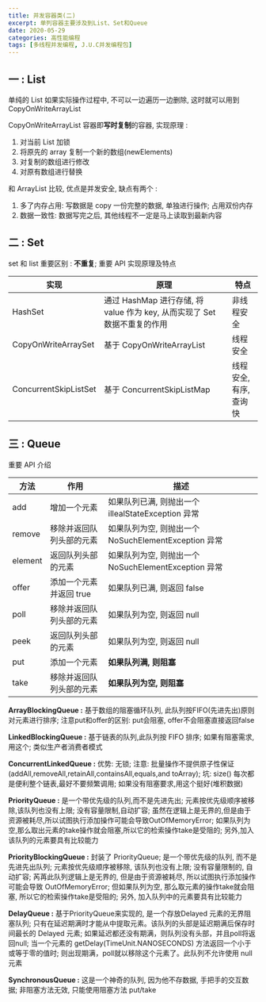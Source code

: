 ```yaml
---
title: 并发容器类(二)
excerpt: 单列容器主要涉及到List、Set和Queue 
date: 2020-05-29
categories: 高性能编程
tags: [多线程并发编程, J.U.C并发编程包]
---
```






## 一 : List

单纯的 List 如果实际操作过程中, 不可以一边遍历一边删除, 这时就可以用到 CopyOnWriteArrayList

CopyOnWriteArrayList 容器即**写时复制**的容器, 实现原理 :

1. 对当前 List 加锁
2. 将原先的 array 复制一个新的数组(newElements)
3. 对复制的数组进行修改
4. 对原有数组进行替换

和 ArrayList 比较, 优点是并发安全, 缺点有两个 :

1. 多了内存占用: 写数据是 copy 一份完整的数据, 单独进行操作; 占用双份内存
2. 数据一致性: 数据写完之后, 其他线程不一定是马上读取到最新内容

## 二 : Set

set 和 list 重要区别 : **不重复**; 重要 API 实现原理及特点

| 实现                  | 原理                                                         | 特点                   |
| --------------------- | ------------------------------------------------------------ | ---------------------- |
| HashSet               | 通过 HashMap 进行存储, 将 value 作为 key, 从而实现了 Set 数据不重复的作用 | 非线程安全             |
| CopyOnWriteArraySet   | 基于 CopyOnWriteArrayList                                    | 线程安全               |
| ConcurrentSkipListSet | 基于 ConcurrentSkipListMap                                   | 线程安全, 有序, 查询快 |

## 三 : Queue

重要 API 介绍

| 方法    | 作用                     | 描述                                                 |
| ------- | ------------------------ | ---------------------------------------------------- |
| add     | 增加一个元素             | 如果队列已满, 则抛出一个 illealStateException 异常   |
| remove  | 移除并返回队列头部的元素 | 如果队列为空, 则抛出一个 NoSuchElementException 异常 |
| element | 返回队列头部的元素       | 如果队列为空, 则抛出一个 NoSuchElementException 异常 |
| offer   | 添加一个元素并返回 true  | 如果队列已满, 则返回 false                           |
| poll    | 移除并返回队列头部的元素 | 如果队列为空, 则返回 null                            |
| peek    | 返回队列头部的元素       | 如果队列为空, 则返回 null                            |
| put     | 添加一个元素             | **如果队列满, 则阻塞**                               |
| take    | 移除并返回队列头部的元素 | **如果队列为空, 则阻塞**                             |

**ArrayBlockingQueue :** 基于数组的阻塞循环队列, 此队列按FIFO(先进先出)原则对元素进行排序; 注意put和offer的区别: put会阻塞, offer不会阻塞直接返回false

**LinkedBlockingQueue :** 基于链表的队列,此队列按 FIFO 排序; 如果有阻塞需求,用这个; 类似生产者消费者模式

**ConcurrentLinkedQueue :** 优势: 无锁; 注意: 批量操作不提供原子性保证(addAll,removeAll,retainAll,containsAll,equals,and toArray); 坑: size() 每次都是便利整个链表,最好不要频繁调用; 如果没有阻塞要求,用这个挺好(堆积数据)

**PriorityQueue :** 是一个带优先级的队列,而不是先进先出; 元素按优先级顺序被移除,该队列也没有上限; 没有容量限制,自动扩容; 虽然在逻辑上是无界的,但是由于资源被耗尽,所以试图执行添加操作可能会导致OutOfMemoryError; 如果队列为空,那么取出元素的take操作就会阻塞,所以它的检索操作take是受阻的; 另外,加入该队列的元素要具有比较能力

**PriorityBlockingQueue :** 封装了 PriorityQueue; 是一个带优先级的队列, 而不是先进先出队列; 元素按优先级顺序被移除, 该队列也没有上限; 没有容量限制的, 自动扩容; 芮苒此队列逻辑上是无界的, 但是由于资源被耗尽, 所以试图执行添加操作可能会导致 OutOfMemoryError; 但如果队列为空, 那么取元素的操作take就会阻塞, 所以它的检索操作take是受阻的; 另外, 加入队列中的元素要具有比较能力

**DelayQueue :** 基于PriorityQueue来实现的, 是一个存放Delayed 元素的无界阻塞队列; 只有在延迟期满时才能从中提取元素。该队列的头部是延迟期满后保存时间最长的 Delayed 元素; 如果延迟都还没有期满，则队列没有头部，并且poll将返回null; 当一个元素的 getDelay(TimeUnit.NANOSECONDS) 方法返回一个小于或等于零的值时; 则出现期满，poll就以移除这个元素了。此队列不允许使用 null 元素

**SynchronousQueue :** 这是一个神奇的队列, 因为他不存数据, 手把手的交互数据; 非阻塞方法无效, 只能使用阻塞方法 put/take